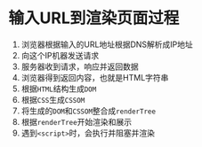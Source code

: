 # 输入URL到渲染页面过程
1. 浏览器根据输入的URL地址根据DNS解析成IP地址
2. 向这个IP机器发送请求
3. 服务器收到请求，响应并返回数据
4. 浏览器得到返回内容，也就是HTML字符串
5. 根据`HTML`结构生成`DOM`
6. 根据`CSS`生成`CSSOM`
7. 将生成的`DOM`和`CSSOM`整合成`renderTree`
8. 根据`renderTree`开始渲染和展示
9. 遇到`<script>`时，会执行并阻塞并渲染


